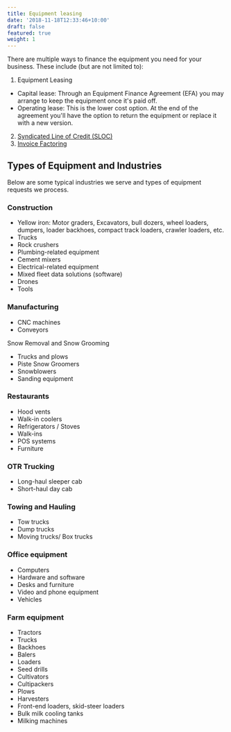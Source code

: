 ```yaml
---
title: Equipment leasing
date: '2018-11-18T12:33:46+10:00'
draft: false
featured: true
weight: 1
---
```

There are multiple ways to finance the equipment you need for your business. These include (but are not limited to):

1. Equipment Leasing

* Capital lease: Through an Equipment Finance Agreement (EFA) you may arrange to keep the equipment once it's paid off. 
* Operating lease: This is the lower cost option. At the end of the agreement you'll have the option to return the equipment or replace it with a new version.

2. [Syndicated Line of Credit (SLOC)](/services/sloc)
3. [Invoice Factoring ](/services/invoice-factoring)

## Types of Equipment and Industries

Below are some typical industries we serve and types of equipment requests we process.

### Construction

* Yellow iron: Motor graders, Excavators, bull dozers, wheel loaders, dumpers, loader backhoes, compact track loaders, crawler loaders, etc.
* Trucks
* Rock crushers
* Plumbing-related equipment
* Cement mixers
* Electrical-related equipment 
* Mixed fleet data solutions (software)
* Drones
* Tools

### Manufacturing

* CNC machines
* Conveyors

Snow Removal and Snow Grooming

* Trucks and plows
* Piste Snow Groomers
* Snowblowers
* Sanding equipment 

### Restaurants

* Hood vents
* Walk-in coolers
* Refrigerators / Stoves
* Walk-ins
* POS systems
* Furniture

### OTR Trucking

* Long-haul sleeper cab
* Short-haul day cab

### Towing and Hauling

* Tow trucks
* Dump trucks
* Moving trucks/ Box trucks

### Office equipment

* Computers
* Hardware and software
* Desks and furniture
* Video and phone equipment
* Vehicles

### Farm equipment

* Tractors
* Trucks
* Backhoes
* Balers
* Loaders
* Seed drills
* Cultivators
* Cultipackers
* Plows
* Harvesters
* Front-end loaders, skid-steer loaders
* Bulk milk cooling tanks
* Milking machines
